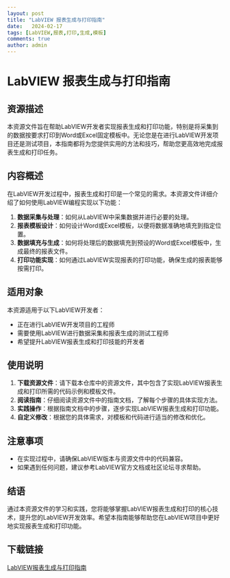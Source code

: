 ```yaml
---
layout: post
title: "LabVIEW 报表生成与打印指南"
date:   2024-02-17
tags: [LabVIEW,报表,打印,生成,模板]
comments: true
author: admin
---
```

# LabVIEW 报表生成与打印指南

## 资源描述

本资源文件旨在帮助LabVIEW开发者实现报表生成和打印功能，特别是将采集到的数据按要求打印到Word或Excel固定模板中。无论您是在进行LabVIEW开发项目还是测试项目，本指南都将为您提供实用的方法和技巧，帮助您更高效地完成报表生成和打印任务。

## 内容概述

在LabVIEW开发过程中，报表生成和打印是一个常见的需求。本资源文件详细介绍了如何使用LabVIEW编程实现以下功能：

1. **数据采集与处理**：如何从LabVIEW中采集数据并进行必要的处理。
2. **报表模板设计**：如何设计Word或Excel模板，以便将数据准确地填充到指定位置。
3. **数据填充与生成**：如何将处理后的数据填充到预设的Word或Excel模板中，生成最终的报表文件。
4. **打印功能实现**：如何通过LabVIEW实现报表的打印功能，确保生成的报表能够按需打印。

## 适用对象

本资源适用于以下LabVIEW开发者：

- 正在进行LabVIEW开发项目的工程师
- 需要使用LabVIEW进行数据采集和报表生成的测试工程师
- 希望提升LabVIEW报表生成和打印技能的开发者

## 使用说明

1. **下载资源文件**：请下载本仓库中的资源文件，其中包含了实现LabVIEW报表生成和打印所需的代码示例和模板文件。
2. **阅读指南**：仔细阅读资源文件中的指南文档，了解每个步骤的具体实现方法。
3. **实践操作**：根据指南文档中的步骤，逐步实现LabVIEW报表生成和打印功能。
4. **自定义修改**：根据您的具体需求，对模板和代码进行适当的修改和优化。

## 注意事项

- 在实现过程中，请确保LabVIEW版本与资源文件中的代码兼容。
- 如果遇到任何问题，建议参考LabVIEW官方文档或社区论坛寻求帮助。

## 结语

通过本资源文件的学习和实践，您将能够掌握LabVIEW报表生成和打印的核心技术，提升您的LabVIEW开发效率。希望本指南能够帮助您在LabVIEW项目中更好地实现报表生成和打印功能。

## 下载链接

[LabVIEW报表生成与打印指南](https://pan.quark.cn/s/16c485830bad)